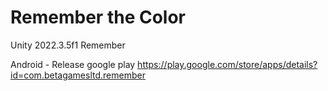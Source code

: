 # Remember the Color
Unity 2022.3.5f1 Remember

Android - Release google play
https://play.google.com/store/apps/details?id=com.betagamesltd.remember
